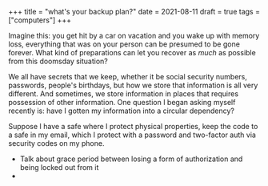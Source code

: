 +++
title = "what's your backup plan?"
date = 2021-08-11
draft = true
tags = ["computers"]
+++

Imagine this: you get hit by a car on vacation and you wake up with memory loss, everything that was on your person can be presumed to be gone forever. What kind of preparations can let you recover as _much_ as possible from this doomsday situation?

We all have secrets that we keep, whether it be social security numbers, passwords, people's birthdays, but how we store that information is all very different. And sometimes, we store information in places that requires possession of other information. One question I began asking myself recently is: have I gotten my information into a circular dependency?

Suppose I have a safe where I protect physical properties,  keep the code to a safe in my email, which I protect with a password and two-factor auth via security codes on my phone.

- Talk about grace period between losing a form of authorization and being locked out from it
-
